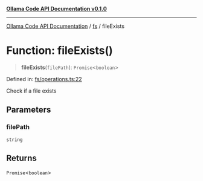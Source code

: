 [**Ollama Code API Documentation v0.1.0**](../../README.md)

***

[Ollama Code API Documentation](../../modules.md) / [fs](../README.md) / fileExists

# Function: fileExists()

> **fileExists**(`filePath`): `Promise`\<`boolean`\>

Defined in: [fs/operations.ts:22](https://github.com/erichchampion/ollama-code/blob/7cb16a799388255e370257cbe049454367b41fec/ollama-code/src/fs/operations.ts#L22)

Check if a file exists

## Parameters

### filePath

`string`

## Returns

`Promise`\<`boolean`\>
